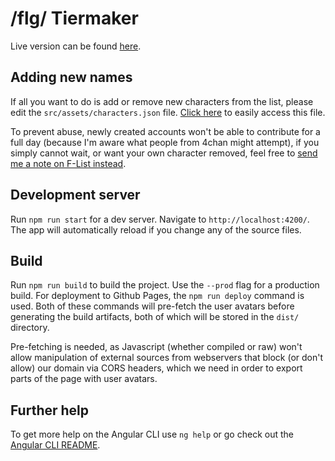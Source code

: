 # /flg/ Tiermaker

Live version can be found [here](https://fatcatclient.github.io/flg-tierlist-maker/).

## Adding new names

If all you want to do is add or remove new characters from the list, please edit the `src/assets/characters.json` file. [Click here](https://github.com/FatCatClient/flg-tierlist-maker/edit/master/src/assets/characters.json) to easily access this file.

To prevent abuse, newly created accounts won't be able to contribute for a full day (because I'm aware what people from 4chan might attempt), if you simply cannot wait, or want your own character removed, feel free to [send me a note on F-List instead](https://www.f-list.net/read_notes.php?send=fatcat%20client).

## Development server

Run `npm run start` for a dev server. Navigate to `http://localhost:4200/`. The app will automatically reload if you change any of the source files.

## Build

Run `npm run build` to build the project. Use the `--prod` flag for a production build. For deployment to Github Pages, the `npm run deploy` command is used. Both of these commands will pre-fetch the user avatars before generating the build artifacts, both of which will be stored in the `dist/` directory. 

Pre-fetching is needed, as Javascript (whether compiled or raw) won't allow manipulation of external sources from webservers that block (or don't allow) our domain via CORS headers, which we need in order to export parts of the page with user avatars.

## Further help

To get more help on the Angular CLI use `ng help` or go check out the [Angular CLI README](https://github.com/angular/angular-cli/blob/master/README.md).
